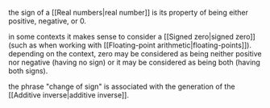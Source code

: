 the sign of a [[Real numbers|real number]] is its property of being either positive, negative, or 0.

in some contexts it makes sense to consider a [[Signed zero|signed zero]] (such as when working with [[Floating-point arithmetic|floating-points]]). depending on the context, zero may be considered as being neither positive nor negative (having no sign) or it may be considered as being both (having both signs).

the phrase "change of sign" is associated with the generation of the [[Additive inverse|additive inverse]].